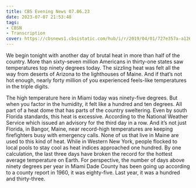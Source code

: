 ```yaml
---
title: CBS Evening News 07.06.23
date: 2023-07-07 21:53:48
tags:
- CBSN
- Transcription
cover: https://cbsnews1.cbsistatic.com/hub/i/r/2019/04/01/727e357a-a126-4138-a2c5-4d3222669d57/thumbnail/640x360/3ff2761028dc5c65cc4f07acd54bcd5c/cbsn2-logo-1920x1080.jpg
---
```

We begin tonight with another day of brutal heat in more than half of the country. More than sixty-seven million Americans in thirty-one states saw temperatures top ninety degrees today. The sizzling heat was felt all the way from deserts of Arizona to the lighthouses of Maine. And if that’s not hot enough, nearly forty million of you experienced feels-like temperatures in the triple digits. 

The high temperature here in Miami today was ninety-five degrees. But when you factor in the humidity, it felt like a hundred and ten degrees. All part of a heat dome that has parts of the country sweltering. Even by south Florida standards, this heat is excessive. According to the National Weather Service which issued an advisory for the third day in a row. And it’s not just Florida, in Bangor, Maine, near record-high temperatures are keeping firefighters busy with emergency calls. None of us that live in Maine are used to this kind of heat. While in Western New York, people flocked to local pools to stay cool as heat indices approached one hundred. By one calculation, the last three days have broken the record for the hottest average temperature on Earth. For perspective, the number of days above ninety degrees per year in Miami Dade County has been going up according to a county report in 1960, it was eighty-five. Last year, it was a hundred and thirty-three.
